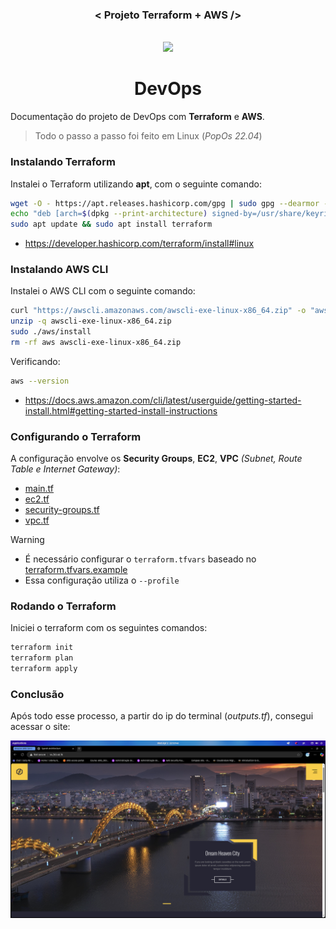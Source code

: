 <h3 align="center">< Projeto Terraform + AWS /></h3>

<div align="center">
  	<br>
    <img src="https://static.wixstatic.com/media/7dea42_a57655ddd6874bb099c143a02aed0dee~mv2.png/v1/fit/w_512,h_137,al_c,q_10,usm_0.66_1.00_0.01,enc_png,quality_high/Logo%20Avanti.png" height="60"/>
    <h1>DevOps</h1>
</div>

Documentação do projeto de DevOps com **Terraform** e **AWS**.

> Todo o passo a passo foi feito em Linux (_PopOs 22.04_)

### Instalando Terraform

Instalei o Terraform utilizando **apt**, com o seguinte comando:

```sh
wget -O - https://apt.releases.hashicorp.com/gpg | sudo gpg --dearmor -o /usr/share/keyrings/hashicorp-archive-keyring.gpg
echo "deb [arch=$(dpkg --print-architecture) signed-by=/usr/share/keyrings/hashicorp-archive-keyring.gpg] https://apt.releases.hashicorp.com $(lsb_release -cs) main" | sudo tee /etc/apt/sources.list.d/hashicorp.list
sudo apt update && sudo apt install terraform
```

- https://developer.hashicorp.com/terraform/install#linux

### Instalando AWS CLI

Instalei o AWS CLI com o seguinte comando:

```sh
curl "https://awscli.amazonaws.com/awscli-exe-linux-x86_64.zip" -o "awscli-exe-linux-x86_64.zip"
unzip -q awscli-exe-linux-x86_64.zip
sudo ./aws/install
rm -rf aws awscli-exe-linux-x86_64.zip
```

Verificando:

```sh
aws --version
```

- https://docs.aws.amazon.com/cli/latest/userguide/getting-started-install.html#getting-started-install-instructions

### Configurando o Terraform

A configuração envolve os **Security Groups**, **EC2**, **VPC** _(Subnet, Route Table e Internet Gateway)_:

- [main.tf](./aws-terraform-projeto/main.tf)
- [ec2.tf](./aws-terraform-projeto/ec2.tf)
- [security-groups.tf](./aws-terraform-projeto/security-groups.tf)
- [vpc.tf](./aws-terraform-projeto/vpc.tf)

> [!WARNING]
>
> - É necessário configurar o `terraform.tfvars` baseado no [terraform.tfvars.example](./aws-terraform-projeto/terraform.tfvars.example)
> - Essa configuração utiliza o `--profile`

### Rodando o Terraform

Iniciei o terraform com os seguintes comandos:

```sh
terraform init
terraform plan
terraform apply
```

### Conclusão

Após todo esse processo, a partir do ip do terminal (_outputs.tf_), consegui acessar o site:

![Site Final](./assets/final.png)
